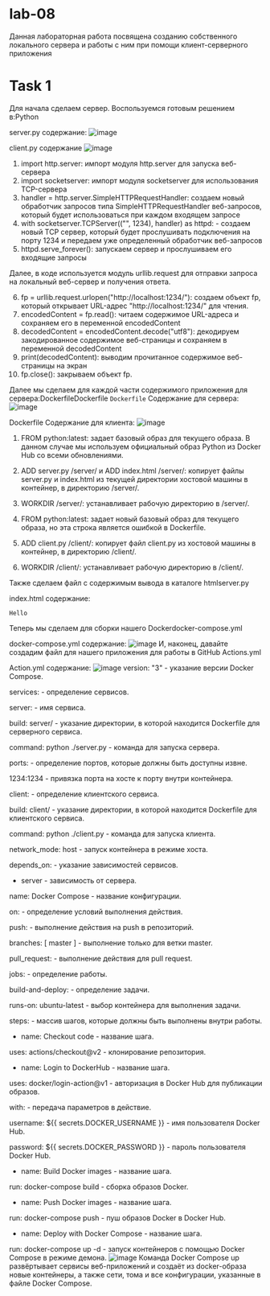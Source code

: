 # lab-08

Данная лабораторная работа посвящена созданию собственного локального сервера и работы с ним при помощи клиент-серверного приложения

# Task 1
Для начала сделаем сервер. Воспользуемся готовым решением в:Python

server.py содержание:
![image](https://github.com/lepeha81/lab08/blob/master/%D0%A1%D0%BD%D0%B8%D0%BC%D0%BE%D0%BA.PNG)

client.py содержание
![image](https://github.com/lepeha81/lab08/blob/master/2.PNG)

1. import http.server: импорт модуля http.server для запуска веб-сервера
2. import socketserver: импорт модуля socketserver для использования TCP-сервера
3. handler = http.server.SimpleHTTPRequestHandler: создаем новый обработчик запросов типа SimpleHTTPRequestHandler веб-запросов, который будет использоваться при каждом входящем запросе
4. with socketserver.TCPServer(("", 1234), handler) as httpd: - создаем новый TCP сервер, который будет прослушивать подключения на порту 1234 и передаем уже определенный обработчик веб-запросов
5. httpd.serve_forever(): запускаем сервер и прослушиваем его входящие запросы

Далее, в коде используется модуль urllib.request для отправки запроса на локальный веб-сервер и получения ответа.

6. fp = urllib.request.urlopen("http://localhost:1234/"): создаем объект fp, который открывает URL-адрес "http://localhost:1234/" для чтения. 
7. encodedContent = fp.read(): читаем содержимое URL-адреса и сохраняем его в переменной encodedContent
8. decodedContent = encodedContent.decode("utf8"): декодируем закодированное содержимое веб-страницы и сохраняем в переменной decodedContent
9. print(decodedContent): выводим прочитанное содержимое веб-страницы на экран
10. fp.close(): закрываем объект fp.

Далее мы сделаем для каждой части содержимого приложения для сервера:DockerfileDockerfile
`Dockerfile` Содержание для сервера:
![image](https://github.com/lepeha81/lab08/blob/master/4.PNG)

Dockerfile Содержание для клиента:
![image](https://github.com/lepeha81/lab08/blob/master/3.PNG)

1. FROM python:latest: задает базовый образ для текущего образа. В данном случае мы используем официальный образ Python из Docker Hub со всеми обновлениями.

2. ADD server.py /server/ и ADD index.html /server/: копирует файлы server.py и index.html из текущей директории хостовой машины в контейнер, в директорию /server/. 

3. WORKDIR /server/: устанавливает рабочую директорию в /server/.

4. FROM python:latest: задает новый базовый образ для текущего образа, но эта строка является ошибкой в Dockerfile. 

5. ADD client.py /client/: копирует файл client.py из хостовой машины в контейнер, в директорию /client/.

6. WORKDIR /client/: устанавливает рабочую директорию в /client/.

Также сделаем файл с содержимым вывода в каталоге htmlserver.py 

index.html содержание:

```
Hello 
```

Теперь мы сделаем для сборки нашего Dockerdocker-compose.yml

docker-compose.yml содержание:
![image](https://github.com/lepeha81/lab08/blob/master/5.PNG)
И, наконец, давайте создадим файл для нашего приложения для работы в GitHub Actions.yml

Action.yml содержание:
![image](https://github.com/lepeha81/lab08/blob/master/6.PNG)
version: "3" - указание версии Docker Compose.

services: - определение сервисов.

server: - имя сервиса.

build: server/ - указание директории, в которой находится Dockerfile для серверного сервиса.

command: python ./server.py - команда для запуска сервера.

ports: - определение портов, которые должны быть доступны извне.

1234:1234 - привязка порта на хосте к порту внутри контейнера.

client: - определение клиентского сервиса.

build: client/ - указание директории, в которой находится Dockerfile для клиентского сервиса.

command: python ./client.py - команда для запуска клиента.

network_mode: host - запуск контейнера в режиме хоста.

depends_on: - указание зависимостей сервисов.

- server - зависимость от сервера.

name: Docker Compose - название конфигурации.

on: - определение условий выполнения действия.

push: - выполнение действия на push в репозиторий.

branches: [ master ] - выполнение только для ветки master.

pull_request: - выполнение действия для pull request.

jobs: - определение работы.

build-and-deploy: - определение задачи.

runs-on: ubuntu-latest - выбор контейнера для выполнения задачи.

steps: - массив шагов, которые должны быть выполнены внутри работы.

- name: Checkout code - название шага.

uses: actions/checkout@v2 - клонирование репозитория.

- name: Login to DockerHub - название шага.

uses: docker/login-action@v1 - авторизация в Docker Hub для публикации образов.

with: - передача параметров в действие.

username: ${{ secrets.DOCKER_USERNAME }} - имя пользователя Docker Hub.

password: ${{ secrets.DOCKER_PASSWORD }} - пароль пользователя Docker Hub.

- name: Build Docker images - название шага.

run: docker-compose build - сборка образов Docker.

- name: Push Docker images - название шага.

run: docker-compose push - пуш образов Docker в Docker Hub.

- name: Deploy with Docker Compose - название шага.

run: docker-compose up -d - запуск контейнеров с помощью Docker Compose в режиме демона.
![image](https://github.com/lepeha81/lab08/blob/master/7.PNG)
Команда Docker Compose up развёртывает сервисы веб-приложений и создаёт из docker-образа новые контейнеры, а также сети, тома и все конфигурации, указанные в файле Docker Compose.
